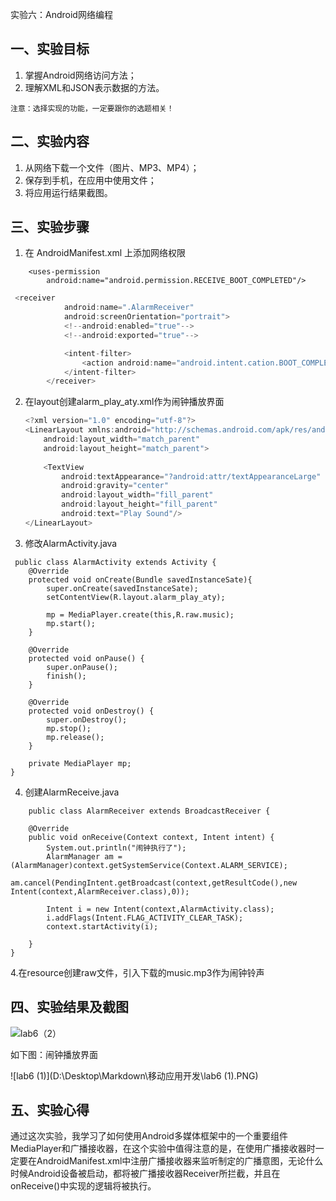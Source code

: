 实验六：Android网络编程

## 一、实验目标

1. 掌握Android网络访问方法；
2. 理解XML和JSON表示数据的方法。

```
注意：选择实现的功能，一定要跟你的选题相关！
```

## 二、实验内容

1. 从网络下载一个文件（图片、MP3、MP4）；
2. 保存到手机，在应用中使用文件；
3. 将应用运行结果截图。

## 三、实验步骤

1. 在 AndroidManifest.xml 上添加网络权限

```
    <uses-permission
        android:name="android.permission.RECEIVE_BOOT_COMPLETED"/>
```

```java
 <receiver
            android:name=".AlarmReceiver"
            android:screenOrientation="portrait">
            <!--android:enabled="true"-->
            <!--android:exported="true"-->

            <intent-filter>
                <action android:name="android.intent.cation.BOOT_COMPLETED"/>
            </intent-filter>
        </receiver>
```

2. 在layout创建alarm_play_aty.xml作为闹钟播放界面

   ```java
   <?xml version="1.0" encoding="utf-8"?>
   <LinearLayout xmlns:android="http://schemas.android.com/apk/res/android"
       android:layout_width="match_parent"
       android:layout_height="match_parent">
       
       <TextView
           android:textAppearance="?android:attr/textAppearanceLarge"
           android:gravity="center"
           android:layout_width="fill_parent"
           android:layout_height="fill_parent"
           android:text="Play Sound"/>
   </LinearLayout>
   
   ```

3. 修改AlarmActivity.java

```
 public class AlarmActivity extends Activity {
    @Override
    protected void onCreate(Bundle savedInstanceSate){
        super.onCreate(savedInstanceSate);
        setContentView(R.layout.alarm_play_aty);

        mp = MediaPlayer.create(this,R.raw.music);
        mp.start();
    }

    @Override
    protected void onPause() {
        super.onPause();
        finish();
    }

    @Override
    protected void onDestroy() {
        super.onDestroy();
        mp.stop();
        mp.release();
    }

    private MediaPlayer mp;
}
```

4. 创建AlarmReceive.java

```
    public class AlarmReceiver extends BroadcastReceiver {

    @Override
    public void onReceive(Context context, Intent intent) {
        System.out.println("闹钟执行了");
        AlarmManager am =(AlarmManager)context.getSystemService(Context.ALARM_SERVICE);
        am.cancel(PendingIntent.getBroadcast(context,getResultCode(),new Intent(context,AlarmReceiver.class),0));

        Intent i = new Intent(context,AlarmActivity.class);
        i.addFlags(Intent.FLAG_ACTIVITY_CLEAR_TASK);
        context.startActivity(i);

    }
}
```

4.在resource创建raw文件，引入下载的music.mp3作为闹钟铃声

## 四、实验结果及截图

![lab6（2）](D:\Desktop\Markdown\移动应用开发\lab6（2）.PNG)

如下图：闹钟播放界面

![lab6 (1)](D:\Desktop\Markdown\移动应用开发\lab6 (1).PNG)



## 五、实验心得

通过这次实验，我学习了如何使用Android多媒体框架中的一个重要组件MediaPlayer和广播接收器，在这个实验中值得注意的是，在使用广播接收器时一定要在AndroidManifest.xml中注册广播接收器来监听制定的广播意图，无论什么时候Android设备被启动，都将被广播接收器Receiver所拦截，并且在onReceive()中实现的逻辑将被执行。